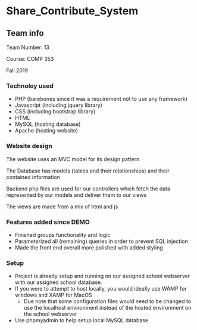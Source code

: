 # Share_Contribute_System

## Team info
<p>Team Number: 13</p>
<p>Course: COMP 353</p>
<p>Fall 2019</p>

### Technoloy used
- PHP (barebones since it was a requirement not to use any framework)
- Javascript (including jquery library)
- CSS (including bootstrap library)
- HTML
- MySQL (hosting database)
- Apache (hosting website)

### Website design
<p>The website uses an MVC model for its design pattern</p>
<p>The Database has models (tables and their relationships) and their contained information</p>
<p>Backend php files are used for our controllers which fetch the data represented by our models and deliver them to our views</p>
<p>The views are made from a mix of html and js</p>

### Features added since DEMO
- Finished groups functionality and logic
- Parameterized all (remaining) queries in order to prevent SQL injection
- Made the front end overall more polished with added styling

### Setup
- Project is already setup and running on our assigned school webserver with our assigned school database.
- If you were to attempt to host locally, you would ideally use WAMP for windows and XAMP for MacOS
    - Due note that some configuration files would need to be changed to use the localhost environment instead of the hosted environment on the school webserver
- Use phpmyadmin to help setup local MySQL database